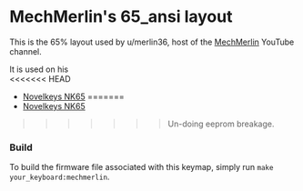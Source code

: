 # MechMerlin's 65_ansi layout

This is the 65% layout used by u/merlin36, host of the [MechMerlin](www.youtube.com/mechmerlin) 
YouTube channel.

It is used on his   
<<<<<<< HEAD
* [Novelkeys NK65](https://github.com/qmk/qmk_firmware/tree/master/keyboards/nk65)
=======
* [Novelkeys NK65](https://github.com/qmk/qmk_firmware/tree/master/keyboards/nk65) 
>>>>>>> Un-doing eeprom breakage.

### Build
To build the firmware file associated with this keymap, simply run `make your_keyboard:mechmerlin`.